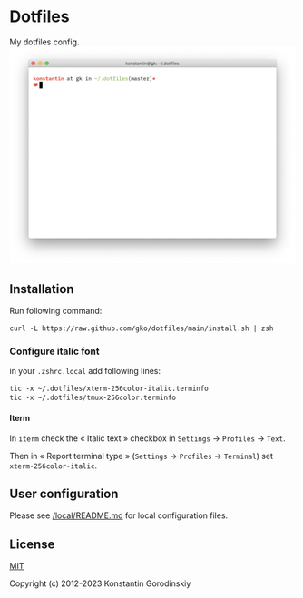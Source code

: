 # Dotfiles

My dotfiles config.
![screenshot](/screenshot.png)

## Installation

Run following command:
```shell
curl -L https://raw.github.com/gko/dotfiles/main/install.sh | zsh
```

### Configure italic font

in your `.zshrc.local` add following lines:
```shell
tic -x ~/.dotfiles/xterm-256color-italic.terminfo
tic -x ~/.dotfiles/tmux-256color.terminfo
```

#### Iterm

In `iterm` check the « Italic text » checkbox in `Settings` → `Profiles` → `Text`.

Then in « Report terminal type » (`Settings` → `Profiles` → `Terminal`) set `xterm-256color-italic`.

## User configuration

Please see [/local/README.md](/local/README.md) for local configuration files.

## License

[MIT](http://opensource.org/licenses/MIT)

Copyright (c) 2012-2023 Konstantin Gorodinskiy
